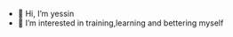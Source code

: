 - 👋 Hi, I’m yessin
- 👀 I’m interested in training,learning and bettering myself


<!---
yessin129/yessin129 is a ✨ special ✨ repository because its `README.md` (this file) appears on your GitHub profile.
You can click the Preview link to take a look at your changes.
--->
